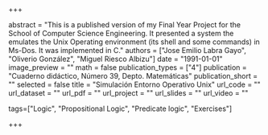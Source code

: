 +++

abstract = "This is a published version of my Final Year Project for the School of Computer Science Engineering. It presented a system the emulates the Unix Operating environment (its shell and some commands) in Ms-Dos. It was implemented in C." 
authors = ["Jose Emilio Labra Gayo", "Oliverio González", "Miguel Riesco Albizu"]
date = "1991-01-01"
image_preview = ""
math = false
publication_types = ["4"]
publication = "Cuaderno didáctico, Número 39, Depto. Matemáticas"
publication_short = ""
selected = false
title = "Simulación Entorno Operativo Unix"
url_code = ""
url_dataset = ""
url_pdf = ""
url_project = ""
url_slides = ""
url_video = ""

tags=["Logic", "Propositional Logic", "Predicate logic", "Exercises"]

+++


